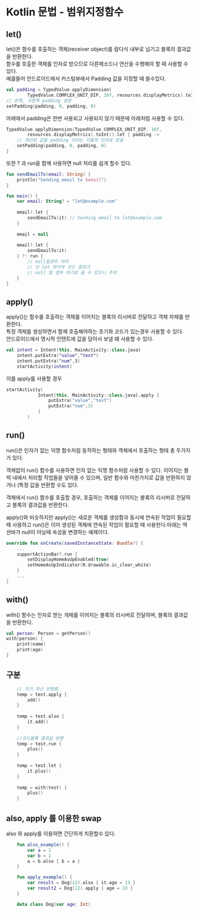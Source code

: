 # Kotlin 문법 - 범위지정함수

## let()
let()은 함수를 호출하는 객체(receiver object)를 람다식 내부로 넘기고 블록의 결과값을 반환한다.  
함수를 호출한 객체를 인자로 받으므로 다른메소드나 연산을 수행해야 할 때 사용할 수 있다.  
예를들어 안드로이드에서 커스텀뷰에서 Padding 값을 지정할 때 쓸수있다.
```kotlin
val padding = TypedValue.applyDimension(
        TypedValue.COMPLEX_UNIT_DIP, 16f, resources.displayMetrics).toInt()
// 왼쪽, 오른쪽 padding 설정
setPadding(padding, 0, padding, 0)
```
아래에서 padding은 한번 사용되고 사용되지 않기 때문에 아래처럼 사용할 수 있다.
```kotlin
TypedValue.applyDimension(TypedValue.COMPLEX_UNIT_DIP, 16f,
        resources.displayMetrics).toInt().let { padding ->
    // 계산된 값을 padding 이라는 이름의 인자로 받음
    setPadding(padding, 0, padding, 0)
}
```
또한 ? 과 run을 함께 사용하면 null 처리를 쉽게 할수 있다.  
```kotlin
fun sendEmailTo(email: String) {
    println("Sending email to $email")
}

fun main() {
    var email: String? = "let@example.com"
    
    email?.let {
        sendEmailTo(it) // Sending email to let@example.com
    } 
    
    email = null
    
    email?.let {
        sendEmailTo(it) 
    } ?: run {
        // null일경우 처리
        // 단 let 마지막 코드 결과가 
        // null 일 경우 여기로 올 수 있으니 주의
    }
}
```

## apply()
apply()는 함수를 호출하는 객체를 이어지는 블록의 리시버로 전달하고 객체 자체를 반환한다.  
특정 객체를 생성하면서 함께 호출해야하는 초기화 코드가 있는경우 사용할 수 있다.  
안드로이드에서 명시적 인텐트에 값을 담아서 보낼 떄 사용할 수 있다.
```kotlin
val intent = Intent(this, MainActivity::class.java)
    intent.putExtra("value","text")
    intent.putExtra("num",3)
    startActivity(intent)
```
이를 apply를 사용할 경우
```kotlin
startActivity(
            Intent(this, MainActivity::class.java).apply {
                putExtra("value","text")
                putExtra("num",3)
            }
        )
```

## run()
run()은 인자가 없는 익명 함수처럼 동작하는 형태와 객체에서 호출하는 형태 총 두가지가 있다.  

객체없이 run() 함수를 사용하면 인자 없는 익명 함수처럼 사용할 수 있다. 이어지는 블럭 내에서 처리할 작업들을 넣어줄 수 있으며, 일반 함수와 마찬가지로 값을 반환하지 않거나 (특정 값을 반환할 수도 있다.

객체에서 run() 함수를 호출할 경우, 호출하는 객체를 이어지는 블록의 리시버로 전달하고 블록의 결과값을 반환한다.

apply()와 비슷하지만 apply()는 새로운 객체를 생성함과 동시에 연속된 작업이 필요할 때 사용하고 run()은 이미 생성된 객체에 연속된 작업이 필요할 때 사용한다.아래는 액션바가 null이 아닐때 속성을 변경하는 예제이다.
```kotlin
override fun onCreate(savedInstanceState: Bundle?) {
    ...
    supportActionBar?.run {
        setDisplayHomeAsUpEnabled(true)
        setHomeAsUpIndicator(R.drawable.ic_clear_white)
    }
    ...
}
```

## with()
with() 함수는 인자로 받는 개체를 이어지는 블록의 리시버로 전달하며, 블록의 결과값을 반환한다.
```kotlin
val person: Person = getPerson()
with(person) {
    print(name)
    print(age)
}
```
## 구분
```kotlin
    // 자기 자신 반환함
    temp = test.apply {
        add()
    }
    
    temp = test.also {
        it.add()
    }
    
    //코드블록 결과값 반환
    temp = test.run {
        plus()
    }
    
    temp = test.let {
        it.plus()
    }
    
    temp = with(test) {
        plus()
    }
```

## also, apply 를 이용한 swap
also 와 apply를 이용하면 간단하게 치환할수 있다.
```kotlin
    fun also_example() {
        var a = 1
        var b = 1
        a = b.also { b = a }
    }

    fun apply_example() {
        var result = Dog(12).also { it.age = 13 }
        var result2 = Dog(12).apply { age = 13 }
    }

    data class Dog(var age: Int)
```
